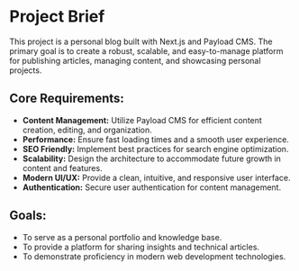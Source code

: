 # Project Brief

This project is a personal blog built with Next.js and Payload CMS. The primary goal is to create a robust, scalable, and easy-to-manage platform for publishing articles, managing content, and showcasing personal projects.

## Core Requirements:
- **Content Management:** Utilize Payload CMS for efficient content creation, editing, and organization.
- **Performance:** Ensure fast loading times and a smooth user experience.
- **SEO Friendly:** Implement best practices for search engine optimization.
- **Scalability:** Design the architecture to accommodate future growth in content and features.
- **Modern UI/UX:** Provide a clean, intuitive, and responsive user interface.
- **Authentication:** Secure user authentication for content management.

## Goals:
- To serve as a personal portfolio and knowledge base.
- To provide a platform for sharing insights and technical articles.
- To demonstrate proficiency in modern web development technologies.